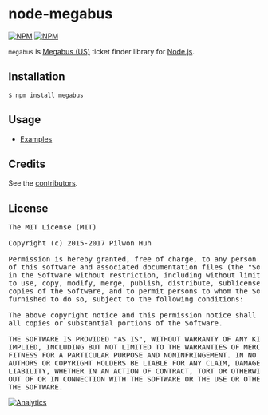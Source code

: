 # node-megabus

[![NPM](https://nodei.co/npm/megabus.png?downloads=false&stars=false)](https://npmjs.org/package/megabus) [![NPM](https://nodei.co/npm-dl/megabus.png?months=6)](https://npmjs.org/package/megabus)

`megabus` is [Megabus (US)](http://us.megabus.com/) ticket finder library for [Node.js](http://nodejs.org/).


## Installation

    $ npm install megabus


## Usage

* [Examples](https://github.com/pilwon/node-megabus/tree/master/examples)


## Credits

  See the [contributors](https://github.com/pilwon/node-megabus/graphs/contributors).


## License

<pre>
The MIT License (MIT)

Copyright (c) 2015-2017 Pilwon Huh

Permission is hereby granted, free of charge, to any person obtaining a copy
of this software and associated documentation files (the "Software"), to deal
in the Software without restriction, including without limitation the rights
to use, copy, modify, merge, publish, distribute, sublicense, and/or sell
copies of the Software, and to permit persons to whom the Software is
furnished to do so, subject to the following conditions:

The above copyright notice and this permission notice shall be included in
all copies or substantial portions of the Software.

THE SOFTWARE IS PROVIDED "AS IS", WITHOUT WARRANTY OF ANY KIND, EXPRESS OR
IMPLIED, INCLUDING BUT NOT LIMITED TO THE WARRANTIES OF MERCHANTABILITY,
FITNESS FOR A PARTICULAR PURPOSE AND NONINFRINGEMENT. IN NO EVENT SHALL THE
AUTHORS OR COPYRIGHT HOLDERS BE LIABLE FOR ANY CLAIM, DAMAGES OR OTHER
LIABILITY, WHETHER IN AN ACTION OF CONTRACT, TORT OR OTHERWISE, ARISING FROM,
OUT OF OR IN CONNECTION WITH THE SOFTWARE OR THE USE OR OTHER DEALINGS IN
THE SOFTWARE.
</pre>

[![Analytics](https://ga-beacon.appspot.com/UA-47034562-28/node-megabus/readme?pixel)](https://github.com/pilwon/node-megabus)
